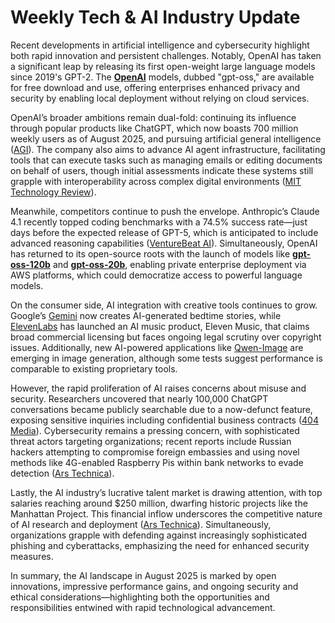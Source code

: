 # Weekly Tech & AI Industry Update

Recent developments in artificial intelligence and cybersecurity highlight both rapid innovation and persistent challenges. Notably, OpenAI has taken a significant leap by releasing its first open-weight large language models since 2019's GPT-2. The **[OpenAI](https://www.technologyreview.com/2025/08/05/1121092/openai-has-finally-released-open-weight-language-models/)** models, dubbed "gpt-oss," are available for free download and use, offering enterprises enhanced privacy and security by enabling local deployment without relying on cloud services.

OpenAI’s broader ambitions remain dual-fold: continuing its influence through popular products like ChatGPT, which now boasts 700 million weekly users as of August 2025, and pursuing artificial general intelligence ([AGI](https://www.technologyreview.com/2025/08/05/1121052/a-glimpse-into-openais-largest-ambitions/)). The company also aims to advance AI agent infrastructure, facilitating tools that can execute tasks such as managing emails or editing documents on behalf of users, though initial assessments indicate these systems still grapple with interoperability across complex digital environments ([MIT Technology Review](https://www.technologyreview.com/2025/08/04/1120996/protocols-help-agents-navigate-lives-mcp-a2a/)).

Meanwhile, competitors continue to push the envelope. Anthropic’s Claude 4.1 recently topped coding benchmarks with a 74.5% success rate—just days before the expected release of GPT-5, which is anticipated to include advanced reasoning capabilities ([VentureBeat AI](https://venturebeat.com/ai/anthropics-new-claude-4-1-dominates-coding-tests-days-before-gpt-5-arrives/)). Simultaneously, OpenAI has returned to its open-source roots with the launch of models like **[gpt-oss-120b](https://venturebeat.com/ai/openai-returns-to-open-source-roots-with-new-models-gpt-oss-120b-and-gpt-oss-20b/)** and **[gpt-oss-20b](https://venturebeat.com/ai/openai-returns-to-open-source-roots-with-new-models-gpt-oss-120b-and-gpt-oss-20b/)**, enabling private enterprise deployment via AWS platforms, which could democratize access to powerful language models.

On the consumer side, AI integration with creative tools continues to grow. Google’s [Gemini](https://www.theverge.com/news/719184/google-gemini-ai-storybook-bedtime-stories) now creates AI-generated bedtime stories, while [ElevenLabs](https://elevenlabs.io/eleven-music-v1-terms) has launched an AI music product, Eleven Music, that claims broad commercial licensing but faces ongoing legal scrutiny over copyright issues. Additionally, new AI-powered applications like [Qwen-Image](https://venturebeat.com/ai/qwen-image-is-a-powerful-open-source-new-ai-image-generator-with-support-for-embedded-text-in-english-chinese/) are emerging in image generation, although some tests suggest performance is comparable to existing proprietary tools.

However, the rapid proliferation of AI raises concerns about misuse and security. Researchers uncovered that nearly 100,000 ChatGPT conversations became publicly searchable due to a now-defunct feature, exposing sensitive inquiries including confidential business contracts ([404 Media](https://www.404media.co/nearly-100-000-chatgpt-conversations-were-searchable-on-google/?ref=daily-stories-newsletter)). Cybersecurity remains a pressing concern, with sophisticated threat actors targeting organizations; recent reports include Russian hackers attempting to compromise foreign embassies and using novel methods like 4G-enabled Raspberry Pis within bank networks to evade detection ([Ars Technica](https://arstechnica.com/information-technology/2025/07/in-search-of-riches-hackers-plant-4g-enabled-raspberry-pi-in-bank-network/)).

Lastly, the AI industry’s lucrative talent market is drawing attention, with top salaries reaching around $250 million, dwarfing historic projects like the Manhattan Project. This financial inflow underscores the competitive nature of AI research and deployment ([Ars Technica](https://arstechnica.com/ai/2025/08/at-250-million-top-ai-salaries-dwarf-those-of-the-manhattan-project-and-the-space-race/)). Simultaneously, organizations grapple with defending against increasingly sophisticated phishing and cyberattacks, emphasizing the need for enhanced security measures.

In summary, the AI landscape in August 2025 is marked by open innovations, impressive performance gains, and ongoing security and ethical considerations—highlighting both the opportunities and responsibilities entwined with rapid technological advancement.